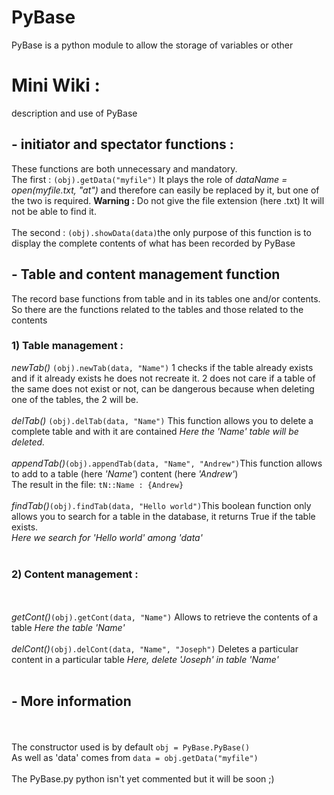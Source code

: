 # PyBase
PyBase is a python module to allow the storage of variables or other
# Mini Wiki :
description and use of PyBase
 <h2>- initiator and spectator functions :</h2>
 These functions are both unnecessary and mandatory.<br>
 The first : 
 <code>(obj).getData("myfile")</code>
  It plays the role of <i>dataName = open(myfile.txt, "at")</i> and therefore can easily be replaced by it, but one of the two is required.
  <b>Warning :</b>   Do not give the file extension (here .txt) It will not be able to find it.
 <br><br>
 The second :
 <code>(obj).showData(data)</code>the only purpose of this function is to display the complete contents of what has been recorded by PyBase
<h2>- Table and content management function</h2>
The record base functions from table and in its tables one and/or contents. So there are the functions related to the tables and those related to the contents
<h3>1) Table management :</h3>
<i>newTab()</i>
<code>(obj).newTab(data, "Name")</code>
 1 checks if the table already exists and if it already exists he does not recreate it. 2 does not care if a table of the same does not exist or not, can be dangerous because when deleting one of the tables, the 2 will be.
<br><br>
<i>delTab()</i>
<code>(obj).delTab(data, "Name")</code>
This function allows you to delete a complete table and with it are contained
<i>Here the 'Name' table will be deleted.</i>
<br><br>
<i>appendTab()</i><code>(obj).appendTab(data, "Name", "Andrew")</code>This function allows to add to a table (here <i>'Name'</i>) content (here <i>'Andrew'</i>)
<br>The result in the file: <code>tN::Name : {Andrew}</code>
<br><br>
<i>findTab()</i><code>(obj).findTab(data, "Hello world")</code>This boolean function only allows you to search for a table in the database, it returns True if the table exists.<br><i>Here we search for 'Hello world' among 'data'</i>
<br><br>
<h3>2) Content management :</h3>
<br><br><i>getCont()</i><code>(obj).getCont(data, "Name")</code> Allows to retrieve the contents of a table <i> Here the table 'Name'</i>
<br><br><i>delCont()</i><code>(obj).delCont(data, "Name", "Joseph")</code> Deletes a particular content in a particular table <i> Here, delete 'Joseph' in table 'Name'</i>
<br><br><h2>- More information </h2><br><br> The constructor used is by default <code>obj = PyBase.PyBase()</code><br>As well as 'data' comes from <code>data = obj.getData("myfile")</code><br><br>The PyBase.py python isn't yet commented but it will be soon ;)
